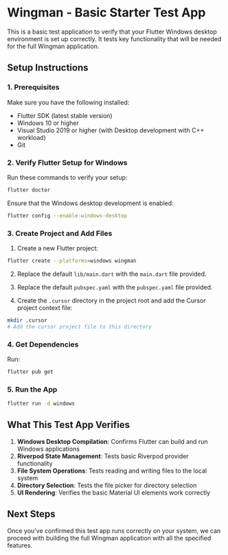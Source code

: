 # Wingman - Basic Starter Test App

This is a basic test application to verify that your Flutter Windows desktop environment is set up correctly. It tests key functionality that will be needed for the full Wingman application.

## Setup Instructions

### 1. Prerequisites

Make sure you have the following installed:

- Flutter SDK (latest stable version)
- Windows 10 or higher
- Visual Studio 2019 or higher (with Desktop development with C++ workload)
- Git

### 2. Verify Flutter Setup for Windows

Run these commands to verify your setup:

```bash
flutter doctor
```

Ensure that the Windows desktop development is enabled:

```bash
flutter config --enable-windows-desktop
```

### 3. Create Project and Add Files

1. Create a new Flutter project:

```bash
flutter create --platforms=windows wingman
```

2. Replace the default `lib/main.dart` with the `main.dart` file provided.

3. Replace the default `pubspec.yaml` with the `pubspec.yaml` file provided.

4. Create the `.cursor` directory in the project root and add the Cursor project context file:

```bash
mkdir .cursor
# Add the cursor project file to this directory
```

### 4. Get Dependencies

Run:

```bash
flutter pub get
```

### 5. Run the App

```bash
flutter run -d windows
```

## What This Test App Verifies

1. **Windows Desktop Compilation**: Confirms Flutter can build and run Windows applications
2. **Riverpod State Management**: Tests basic Riverpod provider functionality
3. **File System Operations**: Tests reading and writing files to the local system
4. **Directory Selection**: Tests the file picker for directory selection
5. **UI Rendering**: Verifies the basic Material UI elements work correctly

## Next Steps

Once you've confirmed this test app runs correctly on your system, we can proceed with building the full Wingman application with all the specified features.